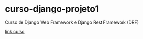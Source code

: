 # curso-django-projeto1
Curso de Django Web Framework e Django Rest Framework (DRF)

[link curso](https://www.udemy.com/course/curso-de-django-web-framework-com-python-html-e-css/)
